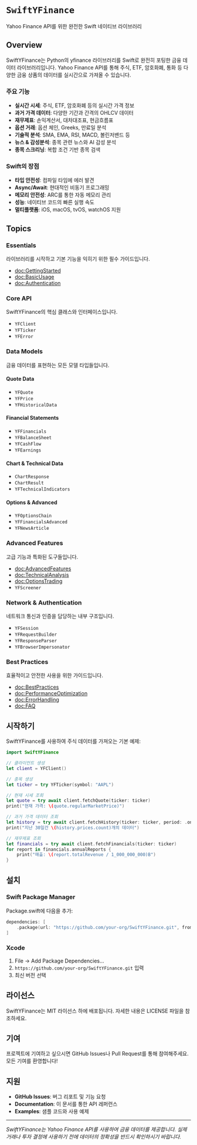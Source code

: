 # ``SwiftYFinance``

Yahoo Finance API를 위한 완전한 Swift 네이티브 라이브러리

## Overview

SwiftYFinance는 Python의 yfinance 라이브러리를 Swift로 완전히 포팅한 금융 데이터 라이브러리입니다. Yahoo Finance API를 통해 주식, ETF, 암호화폐, 통화 등 다양한 금융 상품의 데이터를 실시간으로 가져올 수 있습니다.

### 주요 기능

- **실시간 시세**: 주식, ETF, 암호화폐 등의 실시간 가격 정보
- **과거 가격 데이터**: 다양한 기간과 간격의 OHLCV 데이터
- **재무제표**: 손익계산서, 대차대조표, 현금흐름표
- **옵션 거래**: 옵션 체인, Greeks, 만료일 분석
- **기술적 분석**: SMA, EMA, RSI, MACD, 볼린저밴드 등
- **뉴스 & 감성분석**: 종목 관련 뉴스와 AI 감성 분석
- **종목 스크리닝**: 복합 조건 기반 종목 검색

### Swift의 장점

- **타입 안전성**: 컴파일 타임에 에러 발견
- **Async/Await**: 현대적인 비동기 프로그래밍
- **메모리 안전성**: ARC를 통한 자동 메모리 관리
- **성능**: 네이티브 코드의 빠른 실행 속도
- **멀티플랫폼**: iOS, macOS, tvOS, watchOS 지원

## Topics

### Essentials

라이브러리를 시작하고 기본 기능을 익히기 위한 필수 가이드입니다.

- <doc:GettingStarted>
- <doc:BasicUsage>
- <doc:Authentication>

### Core API

SwiftYFinance의 핵심 클래스와 인터페이스입니다.

- ``YFClient``
- ``YFTicker``
- ``YFError``

### Data Models

금융 데이터를 표현하는 모든 모델 타입들입니다.

#### Quote Data
- ``YFQuote``
- ``YFPrice``
- ``YFHistoricalData``

#### Financial Statements
- ``YFFinancials``
- ``YFBalanceSheet``
- ``YFCashFlow``
- ``YFEarnings``

#### Chart & Technical Data
- ``ChartResponse``
- ``ChartResult``
- ``YFTechnicalIndicators``

#### Options & Advanced
- ``YFOptionsChain``
- ``YFFinancialsAdvanced``
- ``YFNewsArticle``

### Advanced Features

고급 기능과 특화된 도구들입니다.

- <doc:AdvancedFeatures>
- <doc:TechnicalAnalysis>
- <doc:OptionsTrading>
- ``YFScreener``

### Network & Authentication

네트워크 통신과 인증을 담당하는 내부 구조입니다.

- ``YFSession``
- ``YFRequestBuilder``
- ``YFResponseParser``
- ``YFBrowserImpersonator``

### Best Practices

효율적이고 안전한 사용을 위한 가이드입니다.

- <doc:BestPractices>
- <doc:PerformanceOptimization>
- <doc:ErrorHandling>
- <doc:FAQ>

## 시작하기

SwiftYFinance를 사용하여 주식 데이터를 가져오는 기본 예제:

```swift
import SwiftYFinance

// 클라이언트 생성
let client = YFClient()

// 종목 생성
let ticker = try YFTicker(symbol: "AAPL")

// 현재 시세 조회
let quote = try await client.fetchQuote(ticker: ticker)
print("현재 가격: \(quote.regularMarketPrice)")

// 과거 가격 데이터 조회
let history = try await client.fetchHistory(ticker: ticker, period: .oneMonth)
print("지난 30일간 \(history.prices.count)개의 데이터")

// 재무제표 조회
let financials = try await client.fetchFinancials(ticker: ticker)
for report in financials.annualReports {
    print("매출: \(report.totalRevenue / 1_000_000_000)B")
}
```

## 설치

### Swift Package Manager

Package.swift에 다음을 추가:

```swift
dependencies: [
    .package(url: "https://github.com/your-org/SwiftYFinance.git", from: "1.0.0")
]
```

### Xcode

1. File → Add Package Dependencies...
2. `https://github.com/your-org/SwiftYFinance.git` 입력
3. 최신 버전 선택

## 라이선스

SwiftYFinance는 MIT 라이선스 하에 배포됩니다. 자세한 내용은 LICENSE 파일을 참조하세요.

## 기여

프로젝트에 기여하고 싶으시면 GitHub Issues나 Pull Request를 통해 참여해주세요. 모든 기여를 환영합니다!

## 지원

- **GitHub Issues**: 버그 리포트 및 기능 요청
- **Documentation**: 이 문서를 통한 API 레퍼런스
- **Examples**: 샘플 코드와 사용 예제

---

*SwiftYFinance는 Yahoo Finance API를 사용하여 금융 데이터를 제공합니다. 실제 거래나 투자 결정에 사용하기 전에 데이터의 정확성을 반드시 확인하시기 바랍니다.*